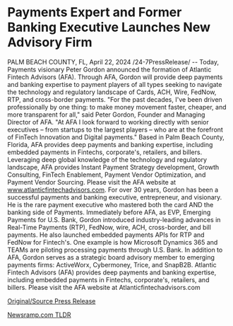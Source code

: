 # Payments Expert and Former Banking Executive Launches New Advisory Firm

PALM BEACH COUNTY, FL, April 22, 2024 /24-7PressRelease/ -- Today, Payments visionary Peter Gordon announced the formation of Atlantic Fintech Advisors (AFA). Through AFA, Gordon will provide deep payments and banking expertise to payment players of all types seeking to navigate the technology and regulatory landscape of Cards, ACH, Wire, FedNow, RTP, and cross-border payments.  "For the past decades, I've been driven professionally by one thing: to make money movement faster, cheaper, and more transparent for all," said Peter Gordon, Founder and Managing Director of AFA. "At AFA I look forward to working directly with senior executives – from startups to the largest players – who are at the forefront of FinTech Innovation and Digital payments."  Based in Palm Beach County, Florida, AFA provides deep payments and banking expertise, including embedded payments in Fintechs, corporate's, retailers, and billers. Leveraging deep global knowledge of the technology and regulatory landscape, AFA provides Instant Payment Strategy development, Growth Consulting, FinTech Enablement, Payment Vendor Optimization, and Payment Vendor Sourcing.   Please visit the AFA website at www.atlanticfintechadvisors.com.  For over 30 years, Gordon has been a successful payments and banking executive, entrepreneur, and visionary. He is the rare payment executive who mastered both the card AND the banking side of Payments. Immediately before AFA, as EVP, Emerging Payments for U.S. Bank, Gordon introduced industry-leading advances in Real-Time Payments (RTP), FedNow, wire, ACH, cross-border, and bill payments. He also launched embedded payments APIs for RTP and FedNow for Fintech's. One example is how Microsoft Dynamics 365 and TEAMs are piloting processing payments through U.S. Bank.  In addition to AFA, Gordon serves as a strategic board advisory member to emerging payments firms: ActiveWorx, Cybermoney, Trice, and SnapB2B.  Atlantic Fintech Advisors (AFA) provides deep payments and banking expertise, including embedded payments in Fintechs, corporate's, retailers, and billers. Please visit the AFA website at Atlanticfintechadvisors.com 

[Original/Source Press Release](https://www.24-7pressrelease.com/press-release/510210/payments-expert-and-former-banking-executive-launches-new-advisory-firm) 

[Newsramp.com TLDR](https://newsramp.com/None) 